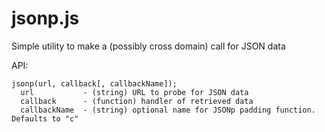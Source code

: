 jsonp.js
========

Simple utility to make a (possibly cross domain) call for JSON data

API:

    jsonp(url, callback[, callbackName]);
      url           - (string) URL to probe for JSON data
      callback      - (function) handler of retrieved data
      callbackName  - (string) optional name for JSONp padding function. Defaults to "c"
